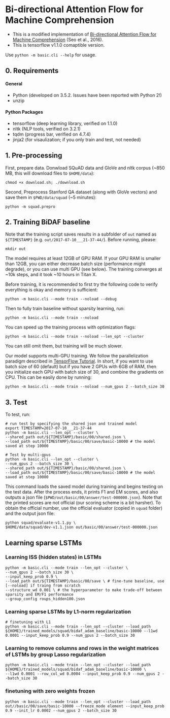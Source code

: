 # Bi-directional Attention Flow for Machine Comprehension
 
- This is a modified implementation of [Bi-directional Attention Flow for Machine Comprehension][paper] (Seo et al., 2016).
- This is tensorflow v1.1.0 comaptible version. 

Use `python -m basic.cli --help` for usage.

## 0. Requirements
#### General
- Python (developed on 3.5.2. Issues have been reported with Python 2!)
- unzip

#### Python Packages
- tensorflow (deep learning library, verified on 1.1.0)
- nltk (NLP tools, verified on 3.2.1)
- tqdm (progress bar, verified on 4.7.4)
- jinja2 (for visaulization; if you only train and test, not needed)

## 1. Pre-processing
First, prepare data. Donwload SQuAD data and GloVe and nltk corpus
(~850 MB, this will download files to `$HOME/data`):
```
chmod +x download.sh; ./download.sh
```

Second, Preprocess Stanford QA dataset (along with GloVe vectors) and save them in `$PWD/data/squad` (~5 minutes):
```
python -m squad.prepro
```

## 2. Training BiDAF baseline
Note that the training script saves results in a subfolder of `out` named as `${TIMESTAMP}` (e.g. `out/2017-07-10___21-37-44/`). Before running, please:
```
mkdir out
```
The model requires at least 12GB of GPU RAM.
If your GPU RAM is smaller than 12GB, you can either decrease batch size (performance might degrade),
or you can use multi GPU (see below).
The training converges at ~10k steps, and it took ~10 hours in Titan X.

Before training, it is recommended to first try the following code to verify everything is okay and memory is sufficient:
```
python -m basic.cli --mode train --noload --debug
```

Then to fully train baseline without sparsity learning, run:
```
python -m basic.cli --mode train --noload
```

You can speed up the training process with optimization flags:
```
python -m basic.cli --mode train --noload --len_opt --cluster
```
You can still omit them, but training will be much slower.

Our model supports multi-GPU training.
We follow the parallelization paradigm described in [TensorFlow Tutorial][multi-gpu].
In short, if you want to use batch size of 60 (default) but if you have 2 GPUs with 6GB of RAM,
then you initialize each GPU with batch size of 30, and combine the gradients on CPU.
This can be easily done by running:
```
python -m basic.cli --mode train --noload --num_gpus 2 --batch_size 30
```

## 3. Test
To test, run:
```
# run test by specifying the shared json and trained model
export TIMESTAMP=2017-07-10___21-37-44
python -m basic.cli --len_opt --cluster \
--shared_path out/${TIMESTAMP}/basic/00/shared.json \
--load_path out/${TIMESTAMP}/basic/00/save/basic-10000 # the model saved at step 10000

# Test by multi-gpus
python -m basic.cli --len_opt --cluster \
--num_gpus 2 --batch_size 30 \
--shared_path out/${TIMESTAMP}/basic/00/shared.json \
--load_path out/${TIMESTAMP}/basic/00/save/basic-10000 # the model saved at step 10000
```

This command loads the saved model during training and begins testing on the test data.
After the process ends, it prints F1 and EM scores, and also outputs a json file (`$PWD/out/basic/00/answer/test-000000.json`).
Note that the printed scores are not official (our scoring scheme is a bit harsher).
To obtain the official number, use the official evaluator (copied in `squad` folder) and the output json file:
```
python squad/evaluate-v1.1.py \
$HOME/data/squad/dev-v1.1.json out/basic/00/answer/test-000000.json
```

<!--
## Using Pre-trained Model

If you would like to use pre-trained model, it's very easy! 
You can download the model weights [here][save] (make sure that its commit id matches the source code's).
Extract them and put them in `$PWD/out/basic/00/save` directory, with names unchanged.
Then do the testing again, but you need to specify the step # that you are loading from:
```
python -m basic.cli --mode test --batch_size 8 --eval_num_batches 0 --load_step ####
```
-->


## Learning sparse LSTMs
### Learning ISS (hidden states) in LSTMs
```
python -m basic.cli --mode train --len_opt --cluster \
--num_gpus 2 --batch_size 30 \
--input_keep_prob 0.9 \
--load_path out/${TIMESTAMP}/basic/00/save \ # fine-tune baseline, use [--noload] if traing from scratch
--structure_wd 0.001 \ # the hyperparameter to make trade-off between sparsity and EM/F1 performance
--group_config roups_hidden100.json
```


### Learning sparse LSTMs by L1-norm regularization 
```
# finetuning with L1
python -m basic.cli --mode train --len_opt --cluster --load_path ${HOME}/trained_models/squad/bidaf_adam_baseline/basic-10000 --l1wd 0.0001 --input_keep_prob 0.9 --num_gpus 2 --batch_size 30
```
### Learning to remove columns and rows in the weight matrices of LSTMs by group Lasso regularization 
```
python -m basic.cli --mode train --len_opt --cluster --load_path ${HOME}/trained_models/squad/bidaf_adam_baseline/basic-10000 \
--l1wd 0.0001 --row_col_wd 0.0004 --input_keep_prob 0.9 --num_gpus 2 --batch_size 30
```

### finetuning with zero weights frozen
```
python -m basic.cli --mode train --len_opt --cluster --load_path out//basic/00/save/basic-10000 --freeze_mode element --input_keep_prob 0.9 --init_lr 0.0002 --num_gpus 2 --batch_size 30
```
 
[multi-gpu]: https://www.tensorflow.org/versions/r0.11/tutorials/deep_cnn/index.html#training-a-model-using-multiple-gpu-cards
[squad]: http://stanford-qa.com
[paper]: https://arxiv.org/abs/1611.01603
[worksheet]: https://worksheets.codalab.org/worksheets/0x37a9b8c44f6845c28866267ef941c89d/
[minjoon]: https://seominjoon.github.io
[minjoon-github]: https://github.com/seominjoon
[v0.2.1]: https://github.com/allenai/bi-att-flow/tree/v0.2.1

